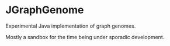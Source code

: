 # JGraphGenome

Experimental Java implementation of graph genomes.

Mostly a sandbox for the time being under sporadic development.
